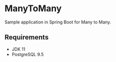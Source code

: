 # ManyToMany
Sample application in Spring Boot for Many to Many.

## Requirements
- JDK 11
- PostgreSQL 9.5
